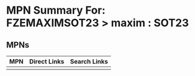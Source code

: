 



# MPN Summary For: FZEMAXIMSOT23 > maxim : SOT23

## MPNs
  

|MPN|Direct Links|Search Links|
| :--- | :--- | :--- |
||||
